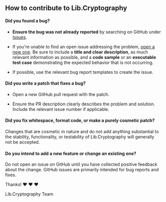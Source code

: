 ## How to contribute to Lib.Cryptography

#### **Did you found a bug?**

* **Ensure the bug was not already reported** by searching on GitHub under 
[Issues](https://github.com/dompiotr85/Lib.Cryptography/issues).

* If you're unable to find an open issue addressing the problem, 
[open a new one](https://github.com/dompiotr85/Lib.Cryptography/issues/new).
Be sure to include a **title and clear description**, as much relevant 
information as possible, and a **code sample** or an **executable test case**
demonstrating the expected behavior that is not occurring.

* If possible, use the relevant bug report templates to create the issue.

#### **Did you write a patch that fixes a bug?**

* Open a new GitHub pull request with the patch.

* Ensure the PR description clearly describes the problem and solution. Include
  the relevant issue number if applicable.

#### **Did you fix whitespace, format code, or make a purely cosmetic patch?**

Changes that are cosmetic in nature and do not add anything substantial to the
stability, functionality, or testability of Lib.Cryptography will generally
not be accepted.

#### **Do you intend to add a new feature or change an existing one?**

Do not open an issue on GitHub until you have collected positive feedback about
the change. GitHub issues are primarily intended for bug reports and fixes.

Thanks! :heart: :heart: :heart:

Lib.Cryptography Team
